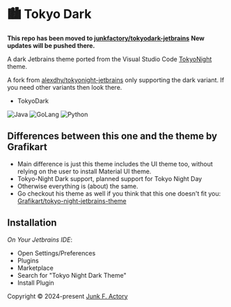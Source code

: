 <!-- Plugin description -->

# 🏙 Tokyo Dark

**This repo has been moved to [junkfactory/tokyodark-jetbrains](https://github.com/junkfactory/tokyodark-jetbrains)**
**New updates will be pushed there.**

A dark Jetbrains theme ported from the Visual Studio Code
[TokyoNight](https://github.com/enkia/tokyo-night-vscode-theme) theme.

A fork from [alexdhy/tokyonight-jetbrains](https://github.com/alexadhy/tokyonight-jetbrains) only supporting
the dark variant. If you need other variants then look there.

<!-- Plugin description end -->

- TokyoDark

![Java](./static/java_tokyonight_dark.png)
![GoLang](./static/golang_tokyonight_dark.png)
![Python](./static/python_tokyonight_dark.png)

## Differences between this one and the theme by Grafikart

- Main difference is just this theme includes the UI theme too,
  without relying on the user to install Material UI theme.
- Tokyo-Night Dark support, planned support for Tokyo Night Day
- Otherwise everything is (about) the same.
- Go checkout his theme as well if you think that this one doesn't fit you: [Grafikart/tokyo-night-jetbrains-theme](https://github.com/Grafikart/tokyo-night-jetbrains-theme)

## Installation

_On Your Jetbrains IDE_:

- Open Settings/Preferences
- Plugins
- Marketplace
- Search for "Tokyo Night Dark Theme"
- Install Plugin

Copyright &copy; 2024-present [Junk F. Actory](https://github.com/junkfactory/tokyonight-jetbrains)
